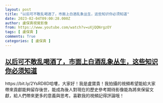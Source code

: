 ```yaml
---
layout: post
title: "以后可不敢乱喝酒了，市面上白酒乱象丛生，这些知识你必须知道"
date: 2023-02-04T09:00:28.000Z
author: 盧保貴視覺影像
from: https://www.youtube.com/watch?v=uXjQQNrgzOY
tags: [ 盧保貴 ]
comments: True
categories: [ 盧保貴 ]
---
```

<!--1675501228000-->
[以后可不敢乱喝酒了，市面上白酒乱象丛生，这些知识你必须知道](https://www.youtube.com/watch?v=uXjQQNrgzOY)
------

<div>
https://bit.ly/2YsRD8D哈嘍，大家好！我是盧寶貴！我拍攝的視頻希望能給大家帶來貢獻能夠留存後世，能成為後人對現在的歷史參考期待影像能為將來保留文獻，給人們帶來更多的意義與思考。喜歡我的視頻記得評論哦！
</div>

